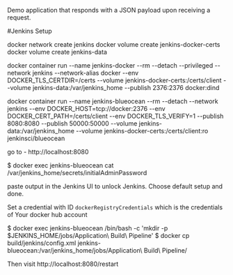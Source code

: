 Demo application that responds with a JSON payload upon receiving a request.


#Jenkins Setup 

docker network create jenkins
docker volume create jenkins-docker-certs
docker volume create jenkins-data

docker container run   --name jenkins-docker   --rm   --detach   --privileged   --network jenkins   --network-alias docker   --env DOCKER_TLS_CERTDIR=/certs   --volume jenkins-docker-certs:/certs/client   --volume jenkins-data:/var/jenkins_home   --publish 2376:2376   docker:dind

docker container run   --name jenkins-blueocean   --rm   --detach   --network jenkins   --env DOCKER_HOST=tcp://docker:2376   --env DOCKER_CERT_PATH=/certs/client   --env DOCKER_TLS_VERIFY=1   --publish 8080:8080   --publish 50000:50000   --volume jenkins-data:/var/jenkins_home   --volume jenkins-docker-certs:/certs/client:ro   jenkinsci/blueocean

go to - http://localhost:8080

$ docker exec jenkins-blueocean cat /var/jenkins_home/secrets/initialAdminPassword

paste output in the Jenkins UI to unlock Jenkins. Choose default setup and done.

Set a credential with ID `dockerRegistryCredentials` which is the credentials of Your docker hub account

$ docker exec jenkins-blueocean /bin/bash -c 'mkdir -p $JENKINS_HOME/jobs/Application\ Build\ Pipeline'
$ docker cp build/jenkins/config.xml jenkins-blueocean:/var/jenkins_home/jobs/Application\ Build\ Pipeline/

Then visit http://localhost:8080/restart


